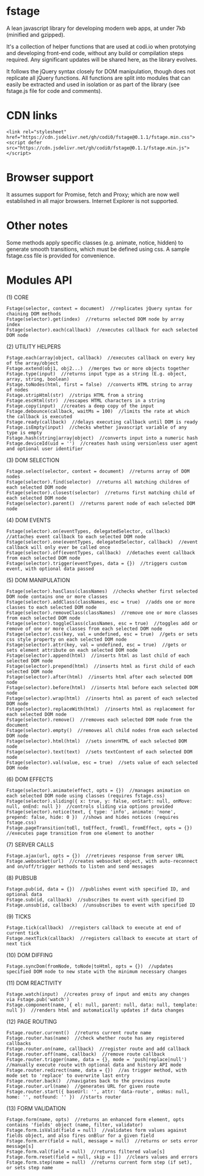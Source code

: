 # fstage

A lean javascript library for developing modern web apps, at under 7kb (minified and gzipped).

It's a collection of helper functions that are used at codi.io when prototying and developing front-end code, without any build or
compilation steps required. Any significant updates will be shared here, as the library evolves.

It follows the jQuery syntax closely for DOM manipulation, though does not replicate all jQuery functions. All functions are split into
modules that can easily be extracted and used in isolation or as part of the library (see fstage.js file for code and comments).

# CDN links

	<link rel="stylesheet" href="https://cdn.jsdelivr.net/gh/codi0/fstage@0.1.1/fstage.min.css">
	<script defer src="https://cdn.jsdelivr.net/gh/codi0/fstage@0.1.1/fstage.min.js"></script>

# Browser support

It assumes support for Promise, fetch and Proxy; which are now well established in all major browsers. Internet Explorer is not supported.

# Other notes

Some methods apply specific classes (e.g. animate, notice, hidden) to generate smooth transitions, which must be defined using css.
A sample fstage.css file is provided for convenience.

# Modules API

(1) CORE

	Fstage(selector, context = document)  //replicates jQuery syntax for chaining DOM methods
	Fstage(selector).get(index)  //returns selected DOM node by array index
	Fstage(selector).each(callback)  //executes callback for each selected DOM node

(2) UTILITY HELPERS

	Fstage.each(array|object, callback)  //executes callback on every key of the array/object
	Fstage.extend(obj1, obj2...)  //merges two or more objects together
	Fstage.type(input)  //returns input type as a string (E.g. object, array, string, boolean)
	Fstage.toNodes(html, first = false)  //converts HTML string to array of nodes
	Fstage.stripHtml(str)  //strips HTML from a string
	Fstage.escHtml(str)  //escapes HTML characters in a string
	Fstage.copy(input)  //creates a deep copy of the input
	Fstage.debounce(callback, waitMs = 100)  //limits the rate at which the callback is executed
	Fstage.ready(callback)  //delays executing callback until DOM is ready
	Fstage.isEmpty(input)  //checks whether javascript variable of any type is empty
	Fstage.hash(string|array|object)  //converts input into a numeric hash
	Fstage.deviceId(uid = '')  //creates hash using versionless user agent and optional user identifier

(3) DOM SELECTION

	Fstage.select(selector, context = document)  //returns array of DOM nodes
	Fstage(selector).find(selector)  //returns all matching children of each selected DOM node
	Fstage(selector).closest(selector)  //returns first matching child of each selected DOM node
	Fstage(selector).parent()  //returns parent node of each selected DOM node

(4) DOM EVENTS

	Fstage(selector).on(eventTypes, delegatedSelector, callback)  //attaches event callback to each selected DOM node
	Fstage(selector).one(eventTypes, delegatedSelector, callback)  //event callback will only ever be called once
	Fstage(selector).off(eventTypes, callback)  //detaches event callback from each selected DOM node
	Fstage(selector).trigger(eventTypes, data = {})  //triggers custom event, with optional data passed

(5) DOM MANIPULATION

	Fstage(selector).hasClass(classNames)  //checks whether first selected DOM node contains one or more classes
	Fstage(selector).addClass(classNames, esc = true)  //adds one or more classes to each selected DOM node
	Fstage(selector).removeClass(classNames)  //remove one or more classes from each selected DOM node
	Fstage(selector).toggleClass(classNames, esc = true)  //toggles add or remove of one or more classes from each selected DOM node
	Fstage(selector).css(key, val = undefined, esc = true)  //gets or sets css style property on each selected DOM node
	Fstage(selector).attr(key, val = undefined, esc = true)  //gets or sets element attribute on each selected DOM node
	Fstage(selector).append(html)  //inserts html as last child of each selected DOM node
	Fstage(selector).prepend(html)  //inserts html as first child of each selected DOM node
	Fstage(selector).after(html)  //inserts html after each selected DOM node
	Fstage(selector).before(html)  //inserts html before each selected DOM node
	Fstage(selector).wrap(html)  //inserts html as parent of each selected DOM node
	Fstage(selector).replaceWith(html)  //inserts html as replacement for each selected DOM node
	Fstage(selector).remove()  //removes each selected DOM node from the document
	Fstage(selector).empty()  //removes all child nodes from each selected DOM node
	Fstage(selector).html(html)  //sets innerHTML of each selected DOM node
	Fstage(selector).text(text)  //sets textContent of each selected DOM node
	Fstage(selector).val(value, esc = true)  //sets value of each selected DOM node

(6) DOM EFFECTS

	Fstage(selector).animate(effect, opts = {})  //manages animation on each selected DOM node using classes (requires fstage.css)
	Fstage(selector).sliding({ x: true, y: false, onStart: null, onMove: null, onEnd: null })  //controls sliding via options provided
	Fstage(selector).notice(text, { type: 'info', animate: 'none', prepend: false, hide: 0 })  //shows and hides notices (requires fstage.css)
	Fstage.pageTransition(toEl, toEffect, fromEl, fromEffect, opts = {})  //executes page transition from one element to another

(7) SERVER CALLS

	Fstage.ajax(url, opts = {})  //retrieves response from server URL
	Fstage.websocket(url)  //creates websocket object, with auto-reconnect and on/off/trigger methods to listen and send messages

(8) PUBSUB

	Fstage.pub(id, data = {})  //publishes event with specified ID, and optional data
	Fstage.sub(id, callback)  //subscribes to event with specified ID
	Fstage.unsub(id, callback)  //unsubscribes to event with specified ID

(9) TICKS

	Fstage.tick(callback)  //registers callback to execute at end of current tick
	Fstage.nextTick(callback)  //registers callback to execute at start of next tick

(10) DOM DIFFING

	Fstage.syncDom(fromNode, toNode|toHtml, opts = {})  //updates specified DOM node to new state with the minimum necessary changes

(11) DOM REACTIVITY

	Fstage.watch(input)  //creates proxy of input and emits any changes via Fstage.pub('watch')
	Fstage.component(name, { el: null, parent: null, data: null, template: null })  //renders html and automatically updates if data changes

(12) PAGE ROUTING

	Fstage.router.current()  //returns current route name
	Fstage.router.has(name)  //check whether route has any registered callbacks
	Fstage.router.on(name, callback)  //register route and add callback
	Fstage.router.off(name, callback)  //remove route callback
	Fstage.router.trigger(name, data = {}, mode = 'push|replace|null')  //manually execute route with optional data and history API mode
	Fstage.router.redirect(name, data = {})  //as trigger method, with mode set to 'replace' to overwrite last entry
	Fstage.router.back()  //navigates back to the previous route
	Fstage.router.url(name)  //generates URL for given route
	Fstage.router.start({ baseUrl: '', attr: 'data-route', onHas: null, home: '', notfound: '' })  //starts router
	
(13) FORM VALIDATION

	Fstage.form(name, opts)  //returns an enhanced form element, opts contains 'fields' object (name, filter, validator)
	Fstage.form.isValid(field = null)  //validates form values against fields object, and also fires onBlur for a given field
	Fstage.form.err(field = null, message = null)  //returns or sets error message[s]
	Fstage.form.val(field = null)  //returns filtered value[s]
	Fstage.form.reset(field = null, skip = [])  //clears values and errors
	Fstage.form.step(name = null)  //returns current form step (if set), or sets step name